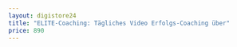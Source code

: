 ```yaml
---
layout: digistore24
title: "ELITE-Coaching: Tägliches Video Erfolgs-Coaching über"
price: 890
---
```

